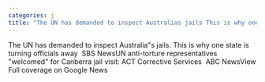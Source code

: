 ```yaml
---
categories: j
title: "The UN has demanded to inspect Australias jails This is why one state is turning officials away  SBS News"
---
```

The UN has demanded to inspect Australia"s jails. This is why one state is turning officials away&nbsp;&nbsp;SBS NewsUN anti-torture representatives "welcomed" for Canberra jail visit: ACT Corrective Services&nbsp;&nbsp;ABC NewsView Full coverage on Google News